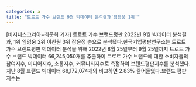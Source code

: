 ```yaml
---
categories: a
title: "트로트 가수 브랜드 9월 빅데이터 분석결과‘임영웅 1위’"
---
```

[비지니스코리아=최문희 기자] 트로트 가수 브랜드평판 2022년 9월 빅데이터 분석결과, 1위 임영웅 2위 이찬원 3위 장윤정 순으로 분석됐다.​한국기업평판연구소는 트로트 가수 브랜드평판 빅데이터 분석을 위해 2022년 8월 25일부터 9월 25일까지 트로트 가수 브랜드 빅데이터 66,245,050개를 추출하여 트로트 가수 브랜드에 대한 소비자들의 참여지수, 미디어지수, 소통지수, 커뮤니티지수로 측정하여 브랜드평판지수를 분석했다. 지난 8월 브랜드 빅데이터 68,172,074개와 비교하면 2.83% 줄어들었다. ​브랜드 평판지수는